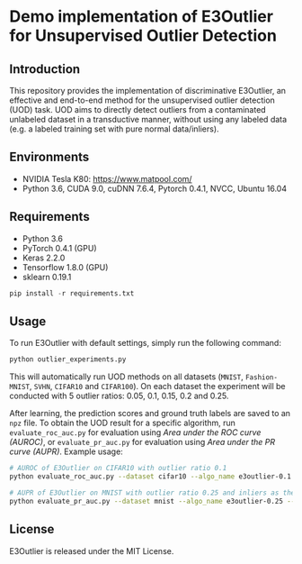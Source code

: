 # Demo implementation of E3Outlier for Unsupervised Outlier Detection

## Introduction
This repository provides the implementation of discriminative E3Outlier, an effective and end-to-end method for the unsupervised outlier detection (UOD) task. UOD aims to directly detect outliers from a contaminated unlabeled dataset in a transductive manner, without using any labeled data (e.g. a labeled training set with pure normal data/inliers).

## Environments

+ NVIDIA Tesla K80: https://www.matpool.com/
+ Python 3.6, CUDA 9.0, cuDNN 7.6.4, Pytorch 0.4.1, NVCC, Ubuntu 16.04

## Requirements 
- Python 3.6
- PyTorch 0.4.1 (GPU)
- Keras 2.2.0 
- Tensorflow 1.8.0 (GPU)
- sklearn 0.19.1

```python
pip install -r requirements.txt
```
 

## Usage

To run E3Outlier with default settings, simply run the following command:

```bash
python outlier_experiments.py
```

This will automatically run UOD methods on all datasets (`MNIST`, `Fashion-MNIST`, `SVHN`, `CIFAR10` and `CIFAR100`). On each dataset the experiment will be conducted with 5 outlier ratios: 0.05, 0.1, 0.15, 0.2 and 0.25.

After learning, the prediction scores and ground truth labels are saved to an `npz` file. To obtain the UOD result for a specific algorithm, run ```evaluate_roc_auc.py``` for evaluation using *Area under the ROC curve (AUROC)*, or ```evaluate_pr_auc.py``` for evaluation using *Area under the PR curve (AUPR)*. Example usage:

```bash
# AUROC of E3Outlier on CIFAR10 with outlier ratio 0.1
python evaluate_roc_auc.py --dataset cifar10 --algo_name e3outlier-0.1

# AUPR of E3Outlier on MNIST with outlier ratio 0.25 and inliers as the postive class
python evaluate_pr_auc.py --dataset mnist --algo_name e3outlier-0.25 --postive inliers
```

## License

E3Outlier is released under the MIT License.
